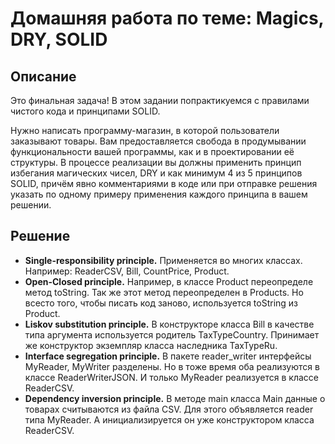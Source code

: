 # Домашняя работа по теме: Magics, DRY, SOLID

## Описание

Это финальная задача! В этом задании попрактикуемся с правилами чистого кода и принципами SOLID.

Нужно написать программу-магазин, в которой пользователи заказывают товары. Вам предоставляется 
свобода в продумывании функциональности вашей программы, как и в проектировании её структуры.
В процессе реализации вы должны применить принцип избегания магических чисел, DRY и как минимум
4 из 5 принципов SOLID, причём явно комментариями в коде или при отправке решения указать 
по одному примеру применения каждого принципа в вашем решении.

## Решение

* **Single-responsibility principle.** Применяется во многих классах. Например: ReaderCSV, Bill,
CountPrice, Product.
* **Open-Closed principle.** Например, в классе Product переопределе метод toString. Так же
этот метод переопределен в Products. Но всесто того, чтобы писать код заново, используется 
toString из Product.
* **Liskov substitution principle.** В конструкторе класса Bill в качестве типа
  аргумента используется родитель TaxTypeCountry. Принимает же конструктор экземпляр класса
  наследника TaxTypeRu.
* **Interface segregation principle.** В пакете reader_writer интерфейсы MyReader, MyWriter
  разделены. Но в тоже время оба реализуются в классе ReaderWriterJSON. И только MyReader
  реализуется в классе ReaderCSV.
* **Dependency inversion principle.** В методе main класса Main данные о товарах считываются
из файла CSV. Для этого объявляется reader типа MyReader. А инициализируется он уже
конструктором класса ReaderCSV.